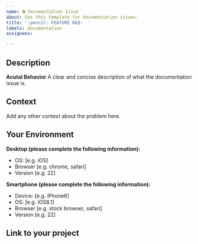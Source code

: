```yaml
---
name: ⛔ Documentation Issue
about: Use this template for documentation issues.
title: ':pencil: FEATURE REQ:  '
labels: documentation
assignees:

---
```


## Description 

**Acutal Behavior**
A clear and concise description of what the documentation issue is.

## Context

Add any other context about the problem here.

## Your Environment

**Desktop (please complete the following information):**

- OS: [e.g. iOS]
- Browser [e.g. chrome, safari]
- Version [e.g. 22]

**Smartphone (please complete the following information):**

- Device: [e.g. iPhone6]
- OS: [e.g. iOS8.1]
- Browser [e.g. stock browser, safari]
- Version [e.g. 22]

## Link to your project
